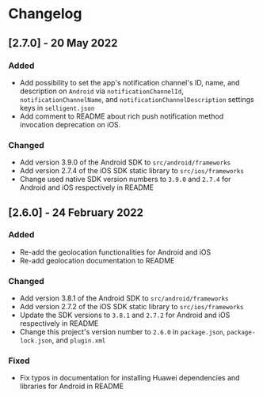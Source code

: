 # Changelog

## [2.7.0] - 20 May 2022

### Added
- Add possibility to set the app's notification channel's ID, name, and description on `Android` via `notificationChannelId`, `notificationChannelName`, and `notificationChannelDescription` settings keys in `selligent.json`
- Add comment to README about rich push notification method invocation deprecation on iOS.

### Changed
- Add version 3.9.0 of the Android SDK to `src/android/frameworks`
- Add version 2.7.4 of the iOS SDK static library to `src/ios/frameworks`
- Change used native SDK version numbers to `3.9.0` and `2.7.4` for Android and iOS respectively in README

## [2.6.0] - 24 February 2022

### Added
- Re-add the geolocation functionalities for Android and iOS
- Re-add geolocation documentation to README

### Changed
- Add version 3.8.1 of the Android SDK to `src/android/frameworks`
- Add version 2.7.2 of the iOS SDK static library to `src/ios/frameworks`
- Update the SDK versions to `3.8.1` and `2.7.2` for Android and iOS respectively in README
- Change this project's version number to `2.6.0` in `package.json`, `package-lock.json`, and `plugin.xml`

### Fixed
 - Fix typos in documentation for installing Huawei dependencies and libraries for Android in README 